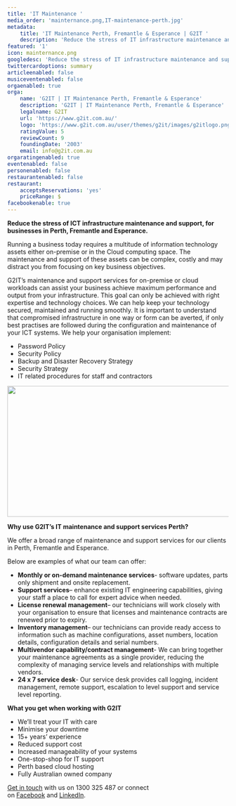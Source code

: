 ```yaml
---
title: 'IT Maintenance '
media_order: 'mainternance.png,IT-maintenance-perth.jpg'
metadata:
    title: 'IT Maintenance Perth, Fremantle & Esperance | G2IT '
    description: 'Reduce the stress of IT infrastructure maintenance and support, for businesses in Perth, Fremantle and Esperance. Call G2IT for professional IT maintenance.'
featured: '1'
icon: mainternance.png
googledesc: 'Reduce the stress of IT infrastructure maintenance and support, for businesses in Perth, Fremantle and Esperance. Call G2IT for professional IT maintenance.'
twittercardoptions: summary
articleenabled: false
musiceventenabled: false
orgaenabled: true
orga:
    name: 'G2IT | IT Maintenance Perth, Fremantle & Esperance'
    description: 'G2IT | IT Maintenance Perth, Fremantle & Esperance'
    legalname: G2IT
    url: 'https://www.g2it.com.au/'
    logo: 'https://www.g2it.com.au/user/themes/g2it/images/g2itlogo.png'
    ratingValue: 5
    reviewCount: 9
    foundingDate: '2003'
    email: info@g2it.com.au
orgaratingenabled: true
eventenabled: false
personenabled: false
restaurantenabled: false
restaurant:
    acceptsReservations: 'yes'
    priceRange: $
facebookenable: true
---
```


<p><strong>Reduce the stress of ICT infrastructure maintenance and support, for businesses in Perth, Fremantle and Esperance. </strong></p>
<p>Running a business today requires a multitude of information technology assets either on-premise or in the Cloud computing space. The maintenance and support of these assets can be complex, costly and may distract you from focusing on key business objectives.</p>
<p>G2IT&rsquo;s maintenance and support services for on-premise or cloud workloads can assist your business achieve maximum performance and output from your infrastructure. This goal can only be achieved with right expertise and technology choices. We can help keep your technology secured, maintained and running smoothly. It is important to understand that compromised infrastructure in one way or form can be averted, if only best practises are followed during the configuration and maintenance of your ICT systems. We help your organisation implement:</p>
<ul>
<li>Password Policy</li>
<li>Security Policy</li>
<li>Backup and Disaster Recovery Strategy</li>
<li>Security Strategy</li>
<li>IT related procedures for staff and contractors</li>
</ul>
<p><img src="/our-services/it-maintenance-perth/IT-maintenance-perth.jpg" alt="" width="601" height="298" /></p>
<p><strong>Why use G2IT&rsquo;s IT maintenance and support services Perth?</strong></p>
<p>We offer a broad range of maintenance and support services for our clients in Perth, Fremantle and Esperance.</p>
<p>Below are examples of what our team can offer:&nbsp;</p>
<ul>
<li><strong>Monthly or on-demand maintenance services</strong>- software updates, parts only shipment and onsite replacement.</li>
<li><strong>Support services</strong>&ndash; enhance existing IT engineering capabilities, giving your staff a place to call for expert advice when needed.</li>
<li><strong>License renewal management</strong>&ndash; our technicians will work closely with your organisation to ensure that licenses and maintenance contracts are renewed prior to expiry.</li>
<li><strong>Inventory management</strong>&ndash; our technicians can provide ready access to information such as machine configurations, asset numbers, location details, configuration details and serial numbers.</li>
<li><strong>Multivendor capability/contract management</strong>- We can bring together your maintenance agreements as a single provider, reducing the complexity of managing service levels and relationships with multiple vendors.</li>
<li><strong>24 x 7 service desk</strong>- Our service desk provides call logging, incident management, remote support, escalation to level support and service level reporting.</li>
</ul>
<p><strong>What you get when working with G2IT </strong></p>
<ul>
<li>We&rsquo;ll treat your IT with care</li>
<li>Minimise your downtime</li>
<li>15+ years&rsquo; experience</li>
<li>Reduced support cost</li>
<li>Increased manageability of your systems</li>
<li>One-stop-shop for IT support</li>
<li>Perth based cloud hosting</li>
<li>Fully Australian owned company</li>
</ul>
<p><a href="https://www.g2it.com.au/contact-us">Get in touch</a>&nbsp;with us on 1300 325 487 or connect on&nbsp;<a href="https://www.facebook.com/pg/G2.IT.Here.For.You/">Facebook</a>&nbsp;and&nbsp;<a href="https://www.linkedin.com/company/14527738/">LinkedIn</a>.</p>